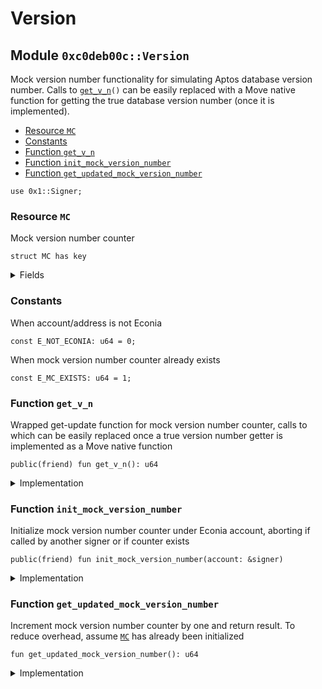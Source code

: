 # Version

## Module `0xc0deb00c::Version`

Mock version number functionality for simulating Aptos database version number. Calls to [`get_v_n`](version.md#0xc0deb00c\_Version\_get\_v\_n)`()` can be easily replaced with a Move native function for getting the true database version number (once it is implemented).

* [Resource `MC`](version.md#0xc0deb00c\_Version\_MC)
* [Constants](version.md#@Constants\_0)
* [Function `get_v_n`](version.md#0xc0deb00c\_Version\_get\_v\_n)
* [Function `init_mock_version_number`](version.md#0xc0deb00c\_Version\_init\_mock\_version\_number)
* [Function `get_updated_mock_version_number`](version.md#0xc0deb00c\_Version\_get\_updated\_mock\_version\_number)

```
use 0x1::Signer;
```

### Resource `MC`

Mock version number counter

```
struct MC has key
```

<details>

<summary>Fields</summary>

`i: u64`

</details>

### Constants

When account/address is not Econia

```
const E_NOT_ECONIA: u64 = 0;
```

When mock version number counter already exists

```
const E_MC_EXISTS: u64 = 1;
```

### Function `get_v_n`

Wrapped get-update function for mock version number counter, calls to which can be easily replaced once a true version number getter is implemented as a Move native function

```
public(friend) fun get_v_n(): u64
```

<details>

<summary>Implementation</summary>

```
public(friend) fun get_v_n():
u64
acquires MC {
    get_updated_mock_version_number()
}
```

</details>

### Function `init_mock_version_number`

Initialize mock version number counter under Econia account, aborting if called by another signer or if counter exists

```
public(friend) fun init_mock_version_number(account: &signer)
```

<details>

<summary>Implementation</summary>

```
public(friend) fun init_mock_version_number(
    account: &signer
) {
    let addr = s_a_o(account); // Get account address
    assert!(addr == @Econia, E_NOT_ECONIA); // Assert Econia called
    // Assert mock version number counter doesn't exist already
    assert!(!exists<MC>(addr), E_MC_EXISTS);
    move_to<MC>(account, MC{i: 0}); // Move mock counter to Econia
}
```

</details>

### Function `get_updated_mock_version_number`

Increment mock version number counter by one and return result. To reduce overhead, assume [`MC`](version.md#0xc0deb00c\_Version\_MC) has already been initialized

```
fun get_updated_mock_version_number(): u64
```

<details>

<summary>Implementation</summary>

```
fun get_updated_mock_version_number():
u64
acquires MC {
    // Borrow mutable reference to mock version number counter value
    let v_n = &mut borrow_global_mut<MC>(@Econia).i;
    *v_n = *v_n + 1; // Increment by 1
    *v_n // Return new value
}
```

</details>
